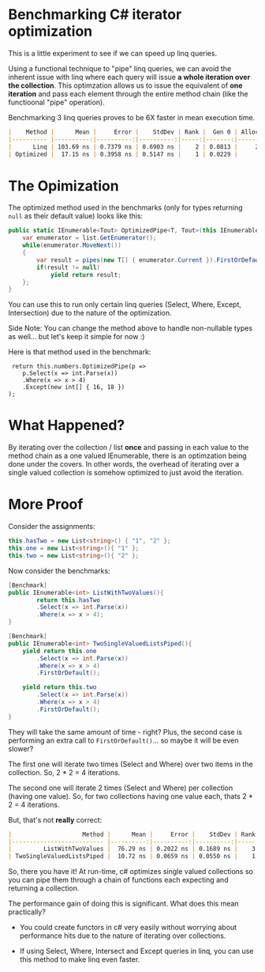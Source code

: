 # Benchmarking C# iterator optimization

This is a little experiment to see if we can speed up linq queries.

Using a functional technique to "pipe" linq queries, we can avoid the inherent issue with linq where each query will issue __a whole iteration over the collection__. This optimzation allows us to issue the equivalent of __one iteration__ and pass each element through the entire method chain (like the functioonal "pipe" operation).

Benchmarking 3 linq queries proves to be 6X faster in mean execution time.

```markdown
|    Method |      Mean |     Error |    StdDev | Rank |  Gen 0 | Allocated |
|---------- |----------:|----------:|----------:|-----:|-------:|----------:|
|      Linq | 103.69 ns | 0.7379 ns | 0.6903 ns |    2 | 0.0813 |     256 B |
| Optimized |  17.15 ns | 0.3958 ns | 0.5147 ns |    1 | 0.0229 |      72 B |
```

# The Opimization

The optimized method used in the benchmarks (only for types returning `null` as their default value) looks like this:

```c#
public static IEnumerable<Tout> OptimizedPipe<T, Tout>(this IEnumerable<T> list, Func<IEnumerable<T>, IEnumerable<Tout>> pipes){
    var enumerator = list.GetEnumerator();
    while(enumerator.MoveNext())
    {
        var result = pipes(new T[] { enumerator.Current }).FirstOrDefault();// <-- optimization here :)
        if(result != null)
            yield return result;
    };
}
```

You can use this to run only certain linq queries (Select, Where, Except, Intersection) due to the nature of the optimization.

Side Note: You can change the method above to handle non-nullable types as well... but let's keep it simple for now :)

Here is that method used in the benchmark:

```
 return this.numbers.OptimizedPipe(p =>
    p.Select(x => int.Parse(x))
    .Where(x => x > 4)
    .Except(new int[] { 16, 18 })
);
```

# What Happened?

By iterating over the collection / list __once__ and passing in each value to the method chain as a one valued IEnumerable, there is an optimzation being done under the covers. In other words, the overhead of iterating over a single valued collection is somehow optimized to just avoid the iteration.

# More Proof

Consider the assignments:

```c#
this.hasTwo = new List<string>() { "1", "2" };
this.one = new List<string>(){ "1" };
this.two = new List<string>(){ "2" };
```

Now consider the benchmarks:

```c#
[Benchmark]
public IEnumerable<int> ListWithTwoValues(){
        return this.hasTwo
        .Select(x => int.Parse(x))
        .Where(x => x > 4);
}

[Benchmark]
public IEnumerable<int> TwoSingleValuedListsPiped(){
    yield return this.one
        .Select(x => int.Parse(x))
        .Where(x => x > 4)
        .FirstOrDefault();

    yield return this.two
        .Select(x => int.Parse(x))
        .Where(x => x > 4)
        .FirstOrDefault();
}
```

They will take the same amount of time - right? Plus, the second case is performing an extra call to `FirstOrDefault()`... so maybe it will be even slower?

The first one will iterate two times (Select and Where) over two items in the collection. So, 2 * 2 = 4 iterations.

The second one will iterate 2 times (Select and Where) per collection (having one value). So, for two collections having one value each, thats 2 * 2 = 4 iterations.

But, that's not __really__ correct:

```markdown
|                    Method |      Mean |     Error |    StdDev | Rank |  Gen 0 | Allocated |
|-------------------------- |----------:|----------:|----------:|-----:|-------:|----------:|
|         ListWithTwoValues |  76.29 ns | 0.2022 ns | 0.1689 ns |    3 | 0.0407 |     128 B |
| TwoSingleValuedListsPiped |  10.72 ns | 0.0659 ns | 0.0550 ns |    1 | 0.0127 |      40 B |
```

So, there you have it! At run-time, c# optimizes single valued collections so you can pipe them through a chain of functions each expecting and returning a collection.

The performance gain of doing this is significant. What does this mean practically? 

- You could create functors in c# very easily without worrying about performance hits due to the nature of iterating over collections.

- If using Select, Where, Intersect and Except queries in linq, you can use this method to make linq even faster.
